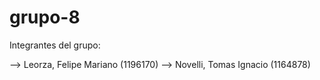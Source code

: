 # grupo-8

Integrantes del grupo:


--> Leorza, Felipe Mariano (1196170)
--> Novelli, Tomas Ignacio (1164878)
